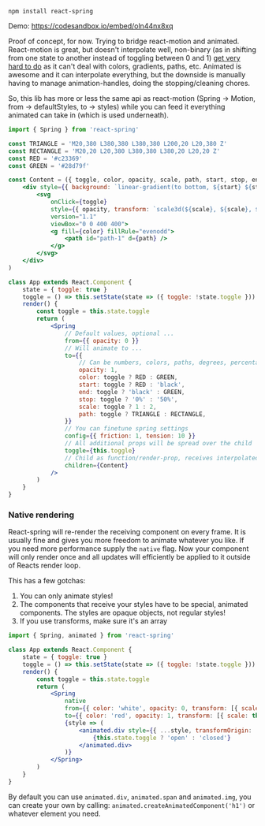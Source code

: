     npm install react-spring

Demo: https://codesandbox.io/embed/oln44nx8xq

Proof of concept, for now. Trying to bridge react-motion and animated. React-motion is great, but doesn't interpolate well, non-binary (as in shifting from one state to another instead of toggling between 0 and 1) [get very hard to do](https://github.com/chenglou/react-motion/issues/526) as it can't deal with colors, gradients, paths, etc. Animated is awesome and it can interpolate everything, but the downside is manually having to manage animation-handles, doing the stopping/cleaning chores.

So, this lib has more or less the same api as react-motion (Spring -> Motion, from -> defaultStyles, to -> styles) while you can feed it everything animated can take in (which is used underneath).

```jsx
import { Spring } from 'react-spring'

const TRIANGLE = 'M20,380 L380,380 L380,380 L200,20 L20,380 Z'
const RECTANGLE = 'M20,20 L20,380 L380,380 L380,20 L20,20 Z'
const RED = '#c23369'
const GREEN = '#28d79f'

const Content = ({ toggle, color, opacity, scale, path, start, stop, end }) => (
    <div style={{ background: `linear-gradient(to bottom, ${start} ${stop}, ${end} 100%)` }}>
        <svg
            onClick={toggle}
            style={{ opacity, transform: `scale3d(${scale}, ${scale}, ${scale})` }}
            version="1.1"
            viewBox="0 0 400 400">
            <g fill={color} fillRule="evenodd">
                <path id="path-1" d={path} />
            </g>
        </svg>
    </div>
)

class App extends React.Component {
    state = { toggle: true }
    toggle = () => this.setState(state => ({ toggle: !state.toggle }))
    render() {
        const toggle = this.state.toggle
        return (
            <Spring
                // Default values, optional ...
                from={{ opacity: 0 }}
                // Will animate to ...
                to={{
                    // Can be numbers, colors, paths, degrees, percentages, ...
                    opacity: 1,
                    color: toggle ? RED : GREEN,
                    start: toggle ? RED : 'black',
                    end: toggle ? 'black' : GREEN,
                    stop: toggle ? '0%' : '50%',
                    scale: toggle ? 1 : 2,
                    path: toggle ? TRIANGLE : RECTANGLE,
                }}
                // You can finetune spring settings
                config={{ friction: 1, tension: 10 }}
                // All additional props will be spread over the child
                toggle={this.toggle}
                // Child as function/render-prop, receives interpolated values
                children={Content}
            />
        )
    }
}
```

### Native rendering

React-spring will re-render the receiving component on every frame. It is usually fine and gives you more freedom to animate whatever you like. If you need more performance supply the `native` flag. Now your component will only render once and all updates will efficiently be applied to it outside of Reacts render loop.

This has a few gotchas:

1.  You can only animate styles!
2.  The components that receive your styles have to be special, animated components. The styles are opaque objects, not regular styles!
3. If you use transforms, make sure it's an array

```jsx
import { Spring, animated } from 'react-spring'

class App extends React.Component {
    state = { toggle: true }
    toggle = () => this.setState(state => ({ toggle: !state.toggle }))
    render() {
        const toggle = this.state.toggle
        return (
            <Spring
                native
                from={{ color: 'white', opacity: 0, transform: [{ scale: 0 }] }}
                to={{ color: 'red', opacity: 1, transform: [{ scale: this.state.toggle ? 2 : 1 }] }}>
                {style => (
                    <animated.div style={{ ...style, transformOrigin: 'left' }}>
                        {this.state.toggle ? 'open' : 'closed'}
                    </animated.div>
                )}
            </Spring>
        )
    }
}
```

By default you can use `animated.div`, `animated.span` and `animated.img`, you can create your own by calling: `animated.createAnimatedComponent('h1')` or whatever element you need.


